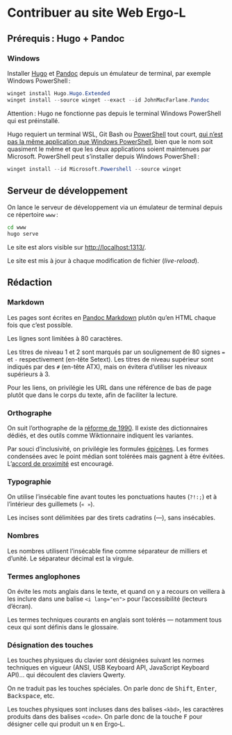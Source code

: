 Contribuer au site Web Ergo‑L
================================================================================


Prérequis : Hugo + Pandoc
--------------------------------------------------------------------------------

### Windows

Installer [Hugo][] et [Pandoc][] depuis un émulateur de terminal, par exemple
Windows PowerShell :

```powershell
winget install Hugo.Hugo.Extended
winget install --source winget --exact --id JohnMacFarlane.Pandoc
```

Attention : Hugo ne fonctionne pas depuis le terminal Windows PowerShell qui est
préinstallé.

Hugo requiert un terminal WSL, Git Bash ou [PowerShell][] tout court, [qui n’est
pas la même application que Windows PowerShell][WindowsPS], bien que le nom soit
quasiment le même et que les deux applications soient maintenues par Microsoft.
PowerShell peut s’installer depuis Windows PowerShell :

```powershell
winget install --id Microsoft.Powershell --source winget
```

[Hugo]:       https://gohugo.io/installation/windows/
[Pandoc]:     https://pandoc.org/installing.html#windows
[PowerShell]: https://learn.microsoft.com/en-us/powershell/scripting/install/installing-powershell-on-windows
[WindowsPS]:  https://learn.microsoft.com/en-us/powershell/scripting/whats-new/differences-from-windows-powershell


Serveur de développement
--------------------------------------------------------------------------------

On lance le serveur de développement via un émulateur de terminal depuis ce
répertoire `www` :

```bash
cd www
hugo serve
```

Le site est alors visible sur <http://localhost:1313/>.

Le site est mis à jour à chaque modification de fichier
(<i lang="en">live-reload</i>).



Rédaction
--------------------------------------------------------------------------------

### Markdown

Les pages sont écrites en [Pandoc Markdown][] plutôn qu’en HTML chaque fois que
c’est possible.

Les lignes sont limitées à 80 caractères.

Les titres de niveau 1 et 2 sont marqués par un soulignement de 80 signes `=` et
`-` respectivement (en-tête Setext). Les titres de niveau supérieur sont
indiqués par des `#` (en-tête ATX), mais on évitera d’utiliser les niveaux
supérieurs à 3.

Pour les liens, on privilégie les URL dans une référence de bas de page plutôt
que dans le corps du texte, afin de faciliter la lecture.

### Orthographe

On suit l’orthographe de la [réforme de 1990][]. Il existe des dictionnaires
dédiés, et des outils comme Wiktionnaire indiquent les variantes.

Par souci d’inclusivité, on privilégie les formules [épicènes][]. Les formes
condensées avec le point médian sont tolérées mais gagnent à être évitées.
L’[accord de proximité][] est encouragé.

### Typographie

On utilise l’insécable fine avant toutes les ponctuations hautes (`?!:;`) et
à l’intérieur des guillemets (`« »`).

Les incises sont délimitées par des tirets cadratins (—), sans insécables.

### Nombres

Les nombres utilisent l’insécable fine comme séparateur de milliers et d’unité.
Le séparateur décimal est la virgule.

### Termes anglophones

On évite les mots anglais dans le texte, et quand on y a recours on veillera à
les inclure dans une balise `<i lang="en">` pour l’accessibilité (lecteurs
d’écran).

Les termes techniques courants en anglais sont tolérés — notamment tous ceux qui
sont définis dans le glossaire.

### Désignation des touches

Les touches physiques du clavier sont désignées suivant les normes techniques en
vigueur (ANSI, USB Keyboard API, JavaScript Keyboard API)… qui découlent des
claviers Qwerty.

On ne traduit pas les touches spéciales. On parle donc de <kbd>Shift</kbd>,
<kbd>Enter</kbd>, <kbd>Backspace</kbd>, etc.

Les touches physiques sont incluses dans des balises `<kbd>`, les caractères
produits dans des balises `<code>`. On parle donc de la touche <kbd>F</kbd> pour
désigner celle qui produit un `N` en Ergo‑L.

[Pandoc Markdown]:     https://pandoc.org/MANUAL.html#pandocs-markdown
[réforme de 1990]:     https://fr.wikipedia.org/wiki/Rectifications_orthographiques_du_français_en_1990
[épicènes]:            https://fr.wiktionary.org/wiki/épicène
[accord de proximité]: https://fr.wikipedia.org/wiki/Règle_de_proximité
